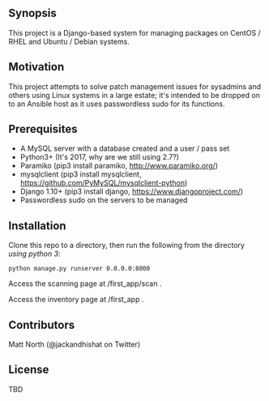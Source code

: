 ## Synopsis

This project is a Django-based system for managing packages on CentOS / RHEL and Ubuntu / Debian systems.

## Motivation

This project attempts to solve patch management issues for sysadmins and others using Linux systems in a large estate; it's intended to be dropped on to an Ansible host as it uses passwordless sudo for its functions.

## Prerequisites

- A MySQL server with a database created and a user / pass set
- Python3+ (It's 2017, why are we still using 2.7?)
- Paramiko (pip3 install paramiko, http://www.paramiko.org/)
- mysqlclient (pip3 install mysqlclient, https://github.com/PyMySQL/mysqlclient-python)
- Django 1.10+ (pip3 install django, https://www.djangoproject.com/)
- Passwordless sudo on the servers to be managed 

## Installation

Clone this repo to a directory, then run the following from the directory *using python 3*:

`python manage.py runserver 0.0.0.0:8000`

Access the scanning page at <webserver address>/first_app/scan .

Access the inventory page at <webserver address>/first_app .

## Contributors

Matt North (@jackandhishat on Twitter)

## License

TBD

